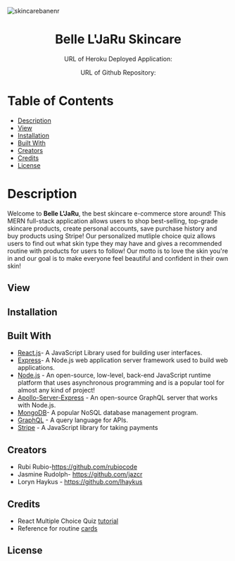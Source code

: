 ![skincarebanenr](https://www.bodezethaimassage.com/wp-content/uploads/2018/09/banner-design3.jpg)

## <h1 align='center'> Belle L'JaRu Skincare </h1>

<p align='center'> URL of Heroku Deployed Application: </p>
<p align='center'> URL of Github Repository: </p>

# Table of Contents
- [Description](#description)
- [View](#view)
- [Installation](#installation)
- [Built With](#builtwith)
- [Creators](#creators)
- [Credits](#credits)
- [License](#license)

# Description
Welcome to **Belle L'JaRu**, the best skincare e-commerce store around! This MERN full-stack application allows users to shop best-selling, top-grade skincare products, create personal accounts, save purchase history and buy products using Stripe! Our personalized mutliple choice quiz allows users to find out what skin type they may have and gives a recommended routine with products for users to follow! Our motto is to love the skin you're in and our goal is to make everyone feel beautiful and confident in their own skin!


## View

## Installation

## Built With
- [React.js](https://reactjs.org/)- A JavaScript Library used for building user interfaces.
- [Express](https://expressjs.com/)- A Node.js web application server framework used to build web applications.
- [Node.js](https://nodejs.dev/learn) - An open-source, low-level, back-end JavaScript runtime platform that uses asynchronous programming and is a popular tool for almost any kind of project!
- [Apollo-Server-Express](https://www.npmjs.com/package/apollo-server-express) - An open-source GraphQL server that works with Node.js.
- [MongoDB](https://www.mongodb.com/)- A popular NoSQL database management program.
- [GraphQL](https://graphql.org/) - A query language for APIs.
- [Stripe](https://stripe.com/docs/stripe-js) - A JavaScript library for taking payments

## Creators
- Rubi Rubio-https://github.com/rubiocode
- Jasmine Rudolph- https://github.com/jazcr
- Loryn Haykus - https://github.com/lhaykus

## Credits
- React Multiple Choice Quiz [tutorial](https://mitchgavan.com/react-quiz/)
- Reference for routine [cards](https://github.com/irfanabliz/personality-test-react)

## License
